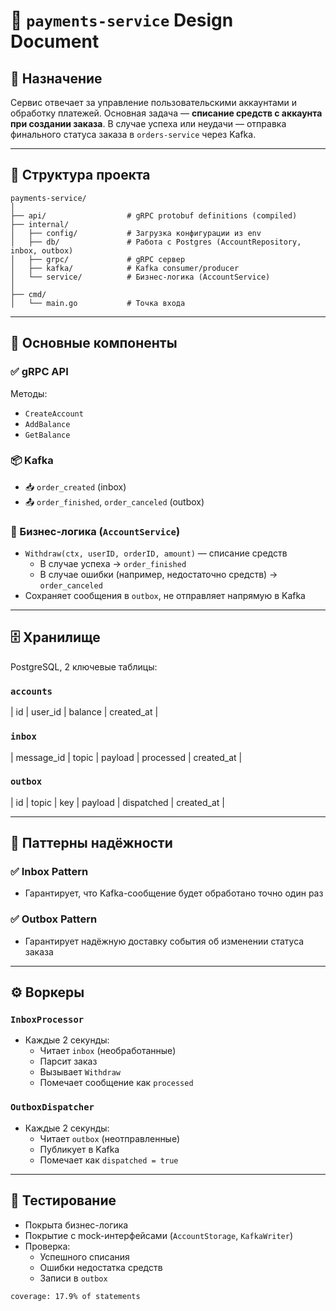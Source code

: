 # 🧩 `payments-service` Design Document

## 📌 Назначение

Сервис отвечает за управление пользовательскими аккаунтами и обработку платежей. Основная задача — **списание средств с аккаунта при создании заказа**. В случае успеха или неудачи — отправка финального статуса заказа в `orders-service` через Kafka.

---

## 📁 Структура проекта

```
payments-service/
│
├── api/                  # gRPC protobuf definitions (compiled)
├── internal/
│   ├── config/           # Загрузка конфигурации из env
│   ├── db/               # Работа с Postgres (AccountRepository, inbox, outbox)
│   ├── grpc/             # gRPC сервер
│   ├── kafka/            # Kafka consumer/producer
│   └── service/          # Бизнес-логика (AccountService)
│
├── cmd/
│   └── main.go           # Точка входа
```

---

## 🔧 Основные компоненты

### ✅ gRPC API

Методы:
- `CreateAccount`
- `AddBalance`
- `GetBalance`

### 📦 Kafka

- 📥 `order_created` (inbox)
- 📤 `order_finished`, `order_canceled` (outbox)

### 🧠 Бизнес-логика (`AccountService`)
- `Withdraw(ctx, userID, orderID, amount)` — списание средств
  - В случае успеха → `order_finished`
  - В случае ошибки (например, недостаточно средств) → `order_canceled`
- Сохраняет сообщения в `outbox`, не отправляет напрямую в Kafka

---

## 🗄️ Хранилище

PostgreSQL, 2 ключевые таблицы:

### `accounts`
| id | user_id | balance | created_at |

### `inbox`
| message_id | topic | payload | processed | created_at |

### `outbox`
| id | topic | key | payload | dispatched | created_at |

---

## 🔁 Паттерны надёжности

### ✅ Inbox Pattern
- Гарантирует, что Kafka-сообщение будет обработано точно один раз

### ✅ Outbox Pattern
- Гарантирует надёжную доставку события об изменении статуса заказа

---

## ⚙️ Воркеры

### `InboxProcessor`
- Каждые 2 секунды:
  - Читает `inbox` (необработанные)
  - Парсит заказ
  - Вызывает `Withdraw`
  - Помечает сообщение как `processed`

### `OutboxDispatcher`
- Каждые 2 секунды:
  - Читает `outbox` (неотправленные)
  - Публикует в Kafka
  - Помечает как `dispatched = true`

---

## 🧪 Тестирование

- Покрыта бизнес-логика
- Покрытие с mock-интерфейсами (`AccountStorage`, `KafkaWriter`)
- Проверка:
  - Успешного списания
  - Ошибки недостатка средств
  - Записи в `outbox`

`coverage: 17.9% of statements`
